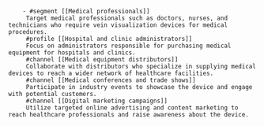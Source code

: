         - #segment [[Medical professionals]]
         Target medical professionals such as doctors, nurses, and technicians who require vein visualization devices for medical procedures.
         #profile [[Hospital and clinic administrators]]
         Focus on administrators responsible for purchasing medical equipment for hospitals and clinics.
         #channel [[Medical equipment distributors]]
         Collaborate with distributors who specialize in supplying medical devices to reach a wider network of healthcare facilities.
         #channel [[Medical conferences and trade shows]]
         Participate in industry events to showcase the device and engage with potential customers.
         #channel [[Digital marketing campaigns]]
         Utilize targeted online advertising and content marketing to reach healthcare professionals and raise awareness about the device.


